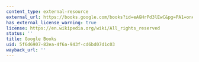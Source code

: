 ```yaml
---
content_type: external-resource
external_url: https://books.google.com/books?id=eAGHrPd3lEwC&pg=PA1=onepage#v=onepage&q&f=false
has_external_license_warning: true
license: https://en.wikipedia.org/wiki/All_rights_reserved
status: ''
title: Google Books
uid: 5f6d6907-82ea-4f6a-943f-cd6bd07d1c03
wayback_url: ''
---
```

